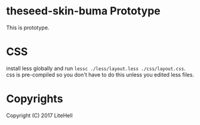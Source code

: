 # theseed-skin-buma Prototype
This is prototype.

# CSS
install less globally and run `lessc ./less/layout.less ./css/layout.css`. css is pre-compiled so you don't have to do this unless you edited less files.

# Copyrights
Copyright (C) 2017 LiteHell